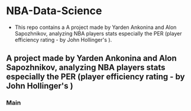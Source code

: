# NBA-Data-Science
- This repo contains a A project made by Yarden Ankonina and Alon Sapozhnikov, analyzing NBA players stats especially the PER (player efficiency rating - by  John Hollinger's ).

## A project made by Yarden Ankonina and Alon Sapozhnikov, analyzing NBA players stats especially the PER (player efficiency rating - by  John Hollinger's )
### Main 
